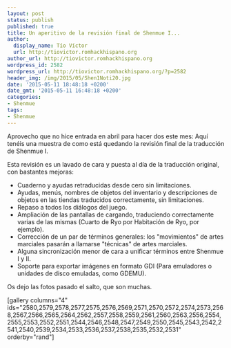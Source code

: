 ```yaml
---
layout: post
status: publish
published: true
title: Un aperitivo de la revisión final de Shenmue I...
author:
  display_name: Tío Víctor
  url: http://tiovictor.romhackhispano.org
author_url: http://tiovictor.romhackhispano.org
wordpress_id: 2582
wordpress_url: http://tiovictor.romhackhispano.org/?p=2582
header_img: /img/2015/05/Shen1Noti20.jpg
date: '2015-05-11 18:48:18 +0200'
date_gmt: '2015-05-11 16:48:18 +0200'
categories:
- Shenmue
tags:
- Shenmue
---
```

Aprovecho que no hice entrada en abril para hacer dos este mes: Aquí tenéis una muestra de como está quedando la revisión final de la traducción de Shenmue I.

Esta revisión es un lavado de cara y puesta al día de la traducción original, con bastantes mejoras:  
- Cuaderno y ayudas retraducidas desde cero sin limitaciones.  
- Ayudas, menús, nombres de objetos del inventario y descripciones de objetos en las tiendas traducidos correctamente, sin limitaciones.  
- Repaso a todos los diálogos del juego.  
- Ampliación de las pantallas de cargando, traduciendo correctamente varias de las mismas (Cuarto de Ryo por Habitación de Ryo, por ejemplo).  
- Corrección de un par de términos generales: los "movimientos" de artes marciales pasarán a llamarse "técnicas" de artes marciales.  
- Alguna sincronización menor de cara a unificar términos entre Shenmue I y II.  
- Soporte para exportar imágenes en formato GDI (Para emuladores o unidades de disco emuladas, como GDEMU).

Os dejo las fotos pasado el salto, que son muchas.

<!--more-->

[gallery columns="4" ids="2580,2579,2578,2577,2575,2576,2569,2571,2570,2572,2574,2573,2568,2567,2566,2565,2564,2562,2557,2558,2559,2561,2560,2563,2556,2554,2555,2553,2552,2551,2544,2546,2548,2547,2549,2550,2545,2543,2542,2541,2540,2539,2534,2533,2536,2537,2538,2535,2532,2531" orderby="rand"]

